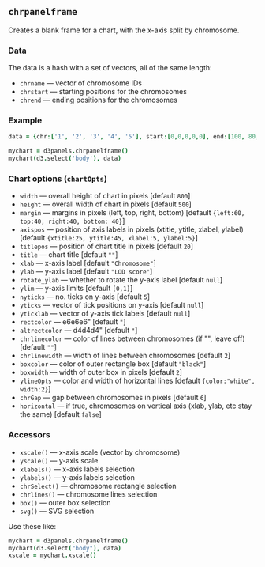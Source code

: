 ## `chrpanelframe`

Creates a blank frame for a chart, with the x-axis split by
chromosome.

### Data

The data is a hash with a set of vectors, all of the same length:
- `chrname` &mdash; vector of chromosome IDs
- `chrstart` &mdash; starting positions for the chromosomes
- `chrend` &mdash; ending positions for the chromosomes

### Example

```coffeescript
data = {chr:['1', '2', '3', '4', '5'], start:[0,0,0,0,0], end:[100, 80, 65, 50, 50]}

mychart = d3panels.chrpanelframe()
mychart(d3.select('body'), data)
```

### Chart options (`chartOpts`)

- `width` &mdash; overall height of chart in pixels \[default `800`\]
- `height` &mdash; overall width of chart in pixels \[default `500`\]
- `margin` &mdash; margins in pixels (left, top, right, bottom) \[default `{left:60, top:40, right:40, bottom: 40}`\]
- `axispos` &mdash; position of axis labels in pixels (xtitle, ytitle, xlabel, ylabel) \[default `{xtitle:25, ytitle:45, xlabel:5, ylabel:5}`\]
- `titlepos` &mdash; position of chart title in pixels \[default `20`\]
- `title` &mdash; chart title \[default `""`\]
- `xlab` &mdash; x-axis label \[default `"Chromosome"`\]
- `ylab` &mdash; y-axis label \[default `"LOD score"`\]
- `rotate_ylab` &mdash; whether to rotate the y-axis label \[default `null`\]
- `ylim` &mdash; y-axis limits \[default `[0,1]`\]
- `nyticks` &mdash; no. ticks on y-axis \[default `5`\]
- `yticks` &mdash; vector of tick positions on y-axis \[default `null`\]
- `yticklab` &mdash; vector of y-axis tick labels \[default `null`\]
- `rectcolor` &mdash; e6e6e6" \[default `"`\]
- `altrectcolor` &mdash; d4d4d4" \[default `"`\]
- `chrlinecolor` &mdash; color of lines between chromosomes (if "", leave off) \[default `""`\]
- `chrlinewidth` &mdash; width of lines between chromosomes \[default `2`\]
- `boxcolor` &mdash; color of outer rectangle box \[default `"black"`\]
- `boxwidth` &mdash; width of outer box in pixels \[default `2`\]
- `ylineOpts` &mdash; color and width of horizontal lines \[default `{color:"white", width:2}`\]
- `chrGap` &mdash; gap between chromosomes in pixels \[default `6`\]
- `horizontal` &mdash; if true, chromosomes on vertical axis (xlab, ylab, etc stay the same) \[default `false`\]


### Accessors

- `xscale()` &mdash; x-axis scale (vector by chromosome)
- `yscale()` &mdash; y-axis scale
- `xlabels()` &mdash; x-axis labels selection
- `ylabels()` &mdash; y-axis labels selection
- `chrSelect()` &mdash; chromosome rectangle selection
- `chrlines()` &mdash; chromosome lines selection
- `box()` &mdash; outer box selection
- `svg()` &mdash; SVG selection

Use these like:

```coffeescript
mychart = d3panels.chrpanelframe()
mychart(d3.select("body"), data)
xscale = mychart.xscale()
```

